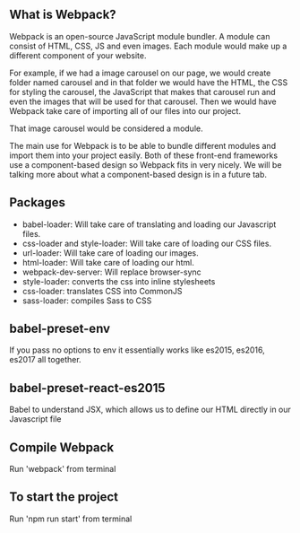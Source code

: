 ## What is Webpack?

Webpack is an open-source JavaScript module bundler. A module can consist of HTML, CSS, JS and even images. Each module would make up a different component of your website.

For example, if we had a image carousel on our page, we would create folder named carousel and in that folder we would have the HTML, the CSS for styling the carousel, the JavaScript that makes that carousel run and even the images that will be used for that carousel. Then we would have Webpack take care of importing all of our files into our project.

That image carousel would be considered a module.

The main use for Webpack is to be able to bundle different modules and import them into your project easily. Both of these front-end frameworks use a component-based design so Webpack fits in very nicely. We will be talking more about what a component-based design is in a future tab.

## Packages
- babel-loader: Will take care of translating and loading our Javascript files.
- css-loader and style-loader: Will take care of loading our CSS files.
- url-loader: Will take care of loading our images.
- html-loader: Will take care of loading our html.
- webpack-dev-server: Will replace browser-sync
- style-loader: converts the css into inline stylesheets
- css-loader: translates CSS into CommonJS
- sass-loader: compiles Sass to CSS

## babel-preset-env
If you pass no options to env it essentially works like es2015, es2016, es2017 all together.

## babel-preset-react-es2015
Babel to understand JSX, which allows us to define our HTML directly in our Javascript file

## Compile Webpack
Run 'webpack' from terminal

## To start the project
Run 'npm run start' from terminal
